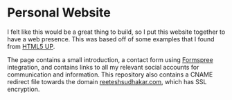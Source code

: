 # Personal Website
I felt like this would be a great thing to build, so I put this website together to have a web presence. This was based off of some examples that I found from [HTML5 UP](https://html5up.net). 

The page contains a small introduction, a contact form using [Formspree](formspree.io) integration, and contains links to all my relevant social accounts for communication and information. This repository also contains a CNAME redirect file towards the domain [reeteshsudhakar.com](reeteshsudhakar.com), which has SSL encryption. 
